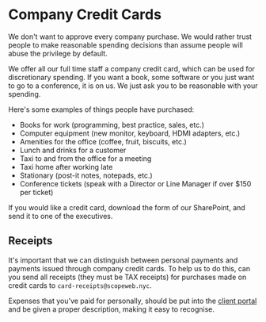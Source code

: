 # Company Credit Cards

We don't want to approve every company purchase. We would rather trust people to make reasonable spending decisions than assume people will abuse the privilege by default.

We offer all our full time staff a company credit card, which can be used for discretionary spending. If you want a book, some software or you just want to go to a conference, it is on us. We just ask you to be reasonable with your spending.

Here's some examples of things people have purchased:

- Books for work (programming, best practice, sales, etc.)
- Computer equipment (new monitor, keyboard, HDMI adapters, etc.)
- Amenities for the office (coffee, fruit, biscuits, etc.)
- Lunch and drinks for a customer
- Taxi to and from the office for a meeting
- Taxi home after working late
- Stationary (post-it notes, notepads, etc.)
- Conference tickets (speak with a Director or Line Manager if over $150 per ticket)

If you would like a credit card, download the form of our SharePoint, and send it to one of the executives.

## Receipts

It's important that we can distinguish between personal payments and payments issued through company credit cards. To help us to do this, can you send all receipts (they must be TAX receipts) for purchases made on credit cards to `card-receipts@scopeweb.nyc`.

Expenses that you've paid for personally, should be put into the [client portal](https://clients.scopeweb.nyc) and be given a proper description, making it easy to recognise.